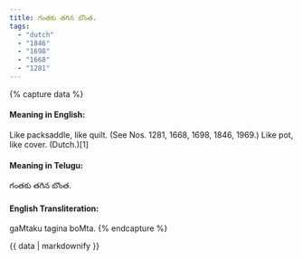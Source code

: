 ```yaml
---
title: గంతకు తగిన బొంత.
tags:
  - "dutch"
  - "1846"
  - "1698"
  - "1668"
  - "1281"
---
```


{% capture data %}
#### Meaning in English:
Like packsaddle, like quilt.
(See Nos. 1281, 1668, 1698, 1846, 1969.)
Like pot, like cover. (Dutch.)[1]

#### Meaning in Telugu:
గంతకు తగిన బొంత.

#### English Transliteration:
gaMtaku tagina boMta.
{% endcapture %}

<div class="notice">{{ data | markdownify }}</div>

